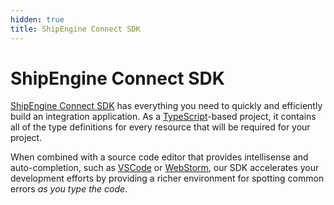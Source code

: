 ```yaml
---
hidden: true
title: ShipEngine Connect SDK
---
```


ShipEngine Connect SDK
========================
[ShipEngine Connect SDK](https://www.npmjs.com/package/@shipengine/connect-sdk) has everything you need to quickly and efficiently build an integration application.
As a [TypeScript](https://www.typescriptlang.org/)-based project, it contains all of the type definitions for every resource that will be required for your project.

When combined with a source code editor that provides intellisense and auto-completion, such as [VSCode](https://code.visualstudio.com/)
or [WebStorm](https://www.jetbrains.com/webstorm/), our SDK accelerates your development efforts by providing a richer
environment for spotting common errors _as you type the code_.

